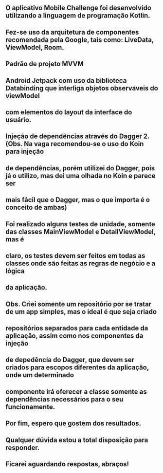 ## O aplicativo Mobile Challenge foi desenvolvido utilizando a linguagem de programação Kotlin.

## Fez-se uso da arquitetura de componentes recomendada pela Google, tais como: LiveData, ViewModel, Room.

## Padrão de projeto MVVM

## Android Jetpack com uso da biblioteca Databinding que interliga objetos observáveis do viewModel
## com elementos do layout da interface do usuário.

## Injeção de dependências através do Dagger 2. (Obs. Na vaga recomendou-se o uso do Koin para injeção
## de dependências, porém utilizei do Dagger, pois já o utilizo, mas dei uma olhada no Koin e parece ser
## mais fácil que o Dagger, mas o que importa é o conceito de ambas)

## Foi realizado alguns testes de unidade, somente das classes MainViewModel e DetailViewModel, mas é
## claro, os testes devem ser feitos em todas as classes onde são feitas as regras de negócio e a lógica
## da aplicação.

## Obs. Criei somente um repositório por se tratar de um app simples, mas o ideal é que seja criado 
## repositórios separados para cada entidade da aplicação, assim como nos componentes da injeção
## de depedência do Dagger, que devem ser criados para escopos diferentes da aplicação, onde um determinado
## componente irá oferecer a classe somente as dependências necessários para o seu funcionamente. 

## Por fim, espero que gostem dos resultados.
## Qualquer dúvida estou a total disposição para responder.
## Ficarei aguardando respostas, abraços! 